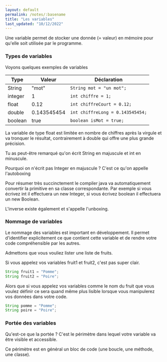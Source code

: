 ```yaml
---
layout: default
permalink: /notes/:basename
title: "Les variables"
last_updated: "10/12/2022"
---
```


Une variable permet de stocker une donnée (= valeur) en mémoire pour qu'elle soit utilisée par le programme.

### Types de variables

Voyons quelques exemples de variables

| Type    | Valeur      | Déclaration                            |
|---------|-------------|----------------------------------------|
| String  | "mot"       | ``` String mot = "un mot"; ```         |
| integer | 1           | ``` int chiffre = 1; ```               |
| float   | 0.12        | ``` int chiffreCourt = 0.12; ```       |
| double  | 0.143545454 | ``` int chiffreLong = 0.143545454; ``` |
| boolean | true        | ``` boolean isMot = true; ```          |

La variable de type float est limitée en nombre de chiffres après la virgule et va tronquer le résultat, contrairement à double qui offre une plus grande précision.

Tu as peut-être remarqué qu'on écrit String en majuscule et int en minuscule.

Pourquoi on n'écrit pas Integer en majuscule ? C'est ce qu'on appelle <span class="keywords">l'autoboxing</span>

Pour résumer très succinctement le compiler java va automatiquement convertir la primitive en sa classe correspondante. 
Par exemple si vous écrivez int il effectuera un new Integer, si vous écrivez boolean il effectuera un new Boolean.

L'inverse existe également et s'appelle <span class="keywords">l'unboxing</span>.

### Nommage de variables

Le nommage des variables est important en développement. Il permet d'identifier explicitement ce que contient cette variable et de rendre votre code compréhensible par les autres.

Admettons que vous vouliez lister une liste de fruits.

Si vous appelez vos variables fruit1 et fruit2, c'est pas super clair.

``` Java
String fruit1 = "Pomme";
String fruit2 = "Poire";
```

Alors que si vous appelez vos variables comme le nom du fruit que vous voulez définir ce sera quand même plus lisible lorsque vous manipulerez vos données dans votre code.

``` Java
String pomme = "Pomme";
String poire = "Poire";
```

### Portée des variables

Qu'est-ce que la portée ? C'est le périmètre dans lequel votre variable va être visible et accessible.

Ce périmètre est en général un bloc de code (une boucle, une méthode, une classe).

